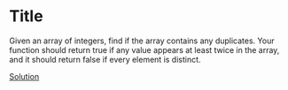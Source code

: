 # Title


Given an array of integers, find if the array contains any duplicates. Your function should return true if any value appears at least twice in the array, and it should return false if every element is distinct.

[Solution](./src/Main.java)